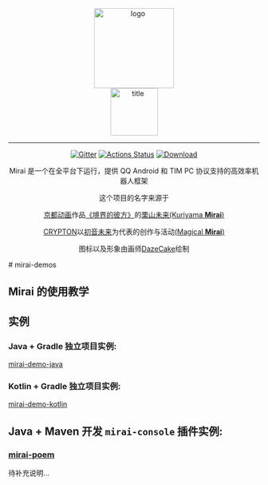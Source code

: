 <div align="center">
   <img width="160" src="http://img.mamoe.net/2020/02/16/a759783b42f72.png" alt="logo"></br>

   <img width="95" src="http://img.mamoe.net/2020/02/16/c4aece361224d.png" alt="title">

----

[![Gitter](https://badges.gitter.im/mamoe/mirai.svg)](https://gitter.im/mamoe/mirai?utm_source=badge&utm_medium=badge&utm_campaign=pr-badge)
[![Actions Status](https://github.com/mamoe/mirai/workflows/CI/badge.svg)](https://github.com/mamoe/mirai/actions)
[![Download](https://api.bintray.com/packages/him188moe/mirai/mirai-core/images/download.svg)](https://bintray.com/him188moe/mirai/mirai-core/)  

Mirai 是一个在全平台下运行，提供 QQ Android 和 TIM PC 协议支持的高效率机器人框架

这个项目的名字来源于
     <p><a href = "http://www.kyotoanimation.co.jp/">京都动画</a>作品<a href = "https://zh.moegirl.org/zh-hans/%E5%A2%83%E7%95%8C%E7%9A%84%E5%BD%BC%E6%96%B9">《境界的彼方》</a>的<a href = "https://zh.moegirl.org/zh-hans/%E6%A0%97%E5%B1%B1%E6%9C%AA%E6%9D%A5">栗山未来(Kuriyama <b>Mirai</b>)</a></p>
     <p><a href = "https://www.crypton.co.jp/">CRYPTON</a>以<a href = "https://www.crypton.co.jp/miku_eng">初音未来</a>为代表的创作与活动<a href = "https://magicalmirai.com/2019/index_en.html">(Magical <b>Mirai</b>)</a></p>
图标以及形象由画师<a href = "">DazeCake</a>绘制
</div>
# mirai-demos

## Mirai 的使用教学

## 实例

### Java + Gradle 独立项目实例:
[mirai-demo-java](https://github.com/mamoe/mirai-demos/tree/master/mirai-demo-java)

### Kotlin + Gradle 独立项目实例:
[mirai-demo-kotlin](https://github.com/mamoe/mirai-demos/tree/master/mirai-demo-kotlin) 

## Java + Maven 开发 `mirai-console` 插件实例:
### [mirai-poem](https://github.com/mamoe/mirai-demos/tree/master/mirai-poem) 



待补充说明...
